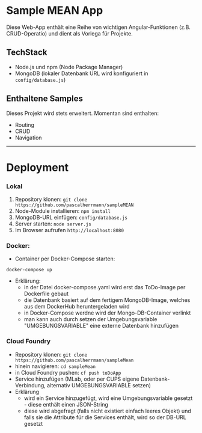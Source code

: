 # Sample MEAN App

Diese Web-App enthält eine Reihe von wichtigen Angular-Funktionen (z.B. CRUD-Operatio) und dient als Vorlega für Projekte.

## TechStack

- Node.js und npm (Node Package Manager)
- MongoDB (lokaler Datenbank URL wird konfiguriert in `config/database.js`)



## Enthaltene Samples

Dieses Projekt wird stets erweitert. Momentan sind enthalten:
- Routing
- CRUD
- Navigation



___
# Deployment

### Lokal

1. Repository klonen: `git clone https://github.com/pascalherrmann/sampleMEAN`
2. Node-Module installieren: `npm install`
3. MongoDB-URL einfügen: `config/database.js`
3. Server starten: `node server.js`
4. Im Browser aufrufen `http://localhost:8080`

### Docker:
* Container per Docker-Compose starten:
```
docker-compose up
```
* Erklärung:
  * in der Datei docker-compose.yaml wird erst das ToDo-Image per Dockerfile gebaut
  * die Datenbank basiert auf dem fertigem MongoDB-Image, welches aus dem DockerHub heruntergeladen wird
  * in Docker-Compose werdne wird der Mongo-DB-Container verlinkt
  * man kann auch durch setzen der Umgebungsvariable "UMGEBUNGSVARIABLE" eine externe Datenbank hinzufügen
  
  
### Cloud Foundry
* Repository klonen: `git clone https://github.com/pascalherrmann/sampleMean`
* hinein navigieren: `cd sampleMean`
* in Cloud Foundry pushen: `cf push toDoApp`
* Service hinzufügen (MLab, oder per CUPS eigene Datenbank-Verbindung, alternativ UMGEBUNGSVARIABLE setzen)
* Erklärung
  * wird ein Service hinzugefügt, wird eine Umgebungsvariable gesetzt - diese enthält einen JSON-String
  * diese wird abgefragt (falls nicht existiert einfach leeres Objekt) und falls sie die Attribute für die Services enthält, wird so der DB-URL gesetzt


